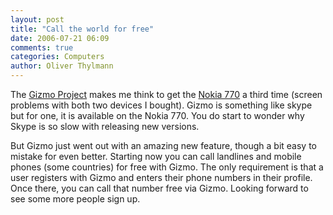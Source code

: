 ```yaml
---
layout: post
title: "Call the world for free"
date: 2006-07-21 06:09
comments: true
categories: Computers
author: Oliver Thylmann
---
```






The [Gizmo Project](http://www.gizmoproject.com/) makes me think to get the [Nokia 770](http://www.nokia.com/770) a third time (screen problems with both two devices I bought). Gizmo is something like skype but for one, it is available on the Nokia 770. You do start to wonder why Skype is so slow with releasing new versions.

But Gizmo just went out with an amazing new feature, though a bit easy to mistake for even better. Starting now you can call landlines and mobile phones (some countries) for free with Gizmo. The only requirement is that a user registers with Gizmo and enters their phone numbers in their profile. Once there, you can call that number free via Gizmo. Looking forward to see some more people sign up.






